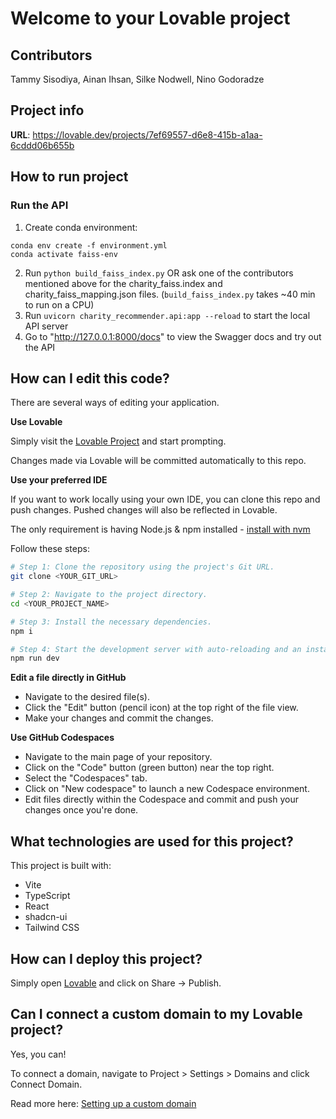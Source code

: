 # Welcome to your Lovable project
## Contributors
Tammy Sisodiya, Ainan Ihsan, Silke Nodwell, Nino Godoradze 

## Project info

**URL**: https://lovable.dev/projects/7ef69557-d6e8-415b-a1aa-6cddd06b655b

## How to run project
### Run the API
1. Create conda environment: 
```
conda env create -f environment.yml
conda activate faiss-env
```
2. Run `python build_faiss_index.py` OR ask one of the contributors mentioned above for the charity_faiss.index and charity_faiss_mapping.json files. (`build_faiss_index.py` takes ~40 min to run on a CPU)
3. Run `uvicorn charity_recommender.api:app --reload` to start the local API server
4. Go to "http://127.0.0.1:8000/docs" to view the Swagger docs and try out the API

## How can I edit this code?

There are several ways of editing your application.

**Use Lovable**

Simply visit the [Lovable Project](https://lovable.dev/projects/7ef69557-d6e8-415b-a1aa-6cddd06b655b) and start prompting.

Changes made via Lovable will be committed automatically to this repo.

**Use your preferred IDE**

If you want to work locally using your own IDE, you can clone this repo and push changes. Pushed changes will also be reflected in Lovable.

The only requirement is having Node.js & npm installed - [install with nvm](https://github.com/nvm-sh/nvm#installing-and-updating)

Follow these steps:

```sh
# Step 1: Clone the repository using the project's Git URL.
git clone <YOUR_GIT_URL>

# Step 2: Navigate to the project directory.
cd <YOUR_PROJECT_NAME>

# Step 3: Install the necessary dependencies.
npm i

# Step 4: Start the development server with auto-reloading and an instant preview.
npm run dev
```

**Edit a file directly in GitHub**

- Navigate to the desired file(s).
- Click the "Edit" button (pencil icon) at the top right of the file view.
- Make your changes and commit the changes.

**Use GitHub Codespaces**

- Navigate to the main page of your repository.
- Click on the "Code" button (green button) near the top right.
- Select the "Codespaces" tab.
- Click on "New codespace" to launch a new Codespace environment.
- Edit files directly within the Codespace and commit and push your changes once you're done.

## What technologies are used for this project?

This project is built with:

- Vite
- TypeScript
- React
- shadcn-ui
- Tailwind CSS

## How can I deploy this project?

Simply open [Lovable](https://lovable.dev/projects/7ef69557-d6e8-415b-a1aa-6cddd06b655b) and click on Share -> Publish.

## Can I connect a custom domain to my Lovable project?

Yes, you can!

To connect a domain, navigate to Project > Settings > Domains and click Connect Domain.

Read more here: [Setting up a custom domain](https://docs.lovable.dev/features/custom-domain#custom-domain)
